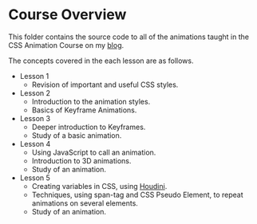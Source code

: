 # Course Overview
This folder contains the source code to all of the animations taught in the CSS Animation Course on my [blog](https://originalcodingcult.blogspot.com/).

The concepts covered in the each lesson are as follows.
- Lesson 1
  - Revision of important and useful CSS styles.
- Lesson 2
  - Introduction to the animation styles.
  - Basics of Keyframe Animations.
- Lesson 3
  - Deeper introduction to Keyframes.
  - Study of a basic animation.
- Lesson 4
  - Using JavaScript to call an animation.
  - Introduction to 3D animations.
  - Study of an animation.
- Lesson 5
  - Creating variables in CSS, using [Houdini](https://originalcodingcult.blogspot.com/2020/10/this-will-change-web-forever.html).
  - Techniques, using span-tag and CSS Pseudo Element, to repeat animations on several elements.
  - Study of an animation.